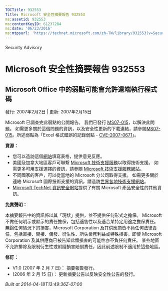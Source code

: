 ```yaml
---
TOCTitle: 932553
Title: Microsoft 安全性摘要報告 932553
ms:assetid: 932553
ms:contentKeyID: 61237284
ms:date: '06/23/2016'
ms:mtpsurl: 'https://technet.microsoft.com/zh-TW/library/932553(v=Security.10)'
---
```


Security Advisory

Microsoft 安全性摘要報告 932553
===============================

Microsoft Office 中的弱點可能會允許遠端執行程式碼
-------------------------------------------------

發行: 2007年2月2日 | 更新: 2007年2月15日

Microsoft 已調查完此弱點的公開報告。 我們已發行 [MS07-015](http://technet.microsoft.com/security/bulletin/ms07-015)，以解決此問題。 如需更多關於這個問題的資訊，以及安全性更新的下載連結，請參閱[MS07-015](http://technet.microsoft.com/security/bulletin/ms07-015)。所述弱點為「Excel 格式錯誤的記錄弱點 - [CVE-2007-0671](http://www.cve.mitre.org/cgi-bin/cvename.cgi?name=cve-2007-0671)」。

**資源：**

-   您可以造訪這個[網站](https://support.microsoft.com/common/survey.aspx?scid=sw;en;1257&amp;showpage=1&amp;ws=technet&amp;sd=tech)填寫表格，提供意見反應。
-   美國及加拿大地區客戶可聯繫 [Microsoft 技術支援服務](http://go.microsoft.com/fwlink/?linkid=21131)以取得技術支援。 如需更多可用支援選擇的資訊，請參閱 [Microsoft 技術支援服務網站](http://support.microsoft.com/)。
-   不同國家的客戶，可以從當地的 Microsoft 分公司取得支援。 如需更多關於連絡 Microsoft 國際技術支援的資訊，請造訪[世界各地技術支援網站](http://go.microsoft.com/fwlink/?linkid=21155)。
-   [Microsoft TechNet 資訊安全網站](http://www.microsoft.com/taiwan/technet/security/default.mspx)提供了有關 Microsoft 產品安全性的其他資訊。

**免責聲明：**

本摘要報告中的資訊係以其「現狀」提供，並不提供任何形式之擔保。 Microsoft 不做任何明示或默示的責任擔保，包括適售性以及適合某特定用途之擔保責任。 無論任何情況下的損害，Microsoft Corporation 及其供應商皆不負任何法律責任，包括直接、間接、偶發、衍生性、所失業務利益或特殊損害。即使 Microsoft Corporation 及其供應商已被告知此類損害的可能性亦不負任何責任。 某些地區不允許排除及限制衍生性或附隨損害賠償責任，因此前述限制不適用於這些地區。

**修訂：**

-   V1.0 (2007 年 2 月 7 日)： 摘要報告發行。
-   (2006 年 2 月 15 日)： 更新摘要公告以反映安全性公告的發行。

*Built at 2014-04-18T13:49:36Z-07:00*

